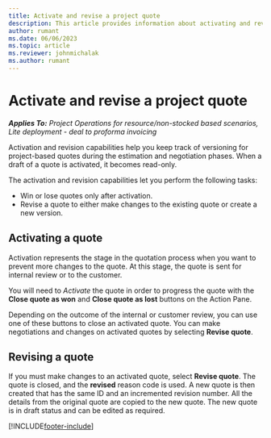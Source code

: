 ```yaml
---
title: Activate and revise a project quote
description: This article provides information about activating and revising quotes in Microsoft Dynamics 365 Project Operations.
author: rumant
ms.date: 06/06/2023
ms.topic: article
ms.reviewer: johnmichalak
ms.author: rumant
---
```


# Activate and revise a project quote

_**Applies To:** Project Operations for resource/non-stocked based scenarios, Lite deployment - deal to proforma invoicing_

Activation and revision capabilities help you keep track of versioning for project-based quotes during the estimation and negotiation phases. When a draft of a quote is activated, it becomes read-only.

The activation and revision capabilities let you perform the following tasks:

- Win or lose quotes only after activation.
- Revise a quote to either make changes to the existing quote or create a new version.

## Activating a quote
Activation represents the stage in the quotation process when you want to prevent more changes to the quote. At this stage, the quote is sent for internal review or to the customer.

You will need to *Activate* the quote in order to progress the quote with the **Close quote as won** and **Close quote as lost** buttons on the Action Pane.

Depending on the outcome of the internal or customer review, you can use one of these buttons to close an activated quote. You can make negotiations and changes on activated quotes by selecting **Revise quote**.

## Revising a quote

If you must make changes to an activated quote, select **Revise quote**. The quote is closed, and the **revised** reason code is used. A new quote is then created that has the same ID and an incremented revision number. All the details from the original quote are copied to the new quote. The new quote is in draft status and can be edited as required.

[!INCLUDE[footer-include](../includes/footer-banner.md)]
